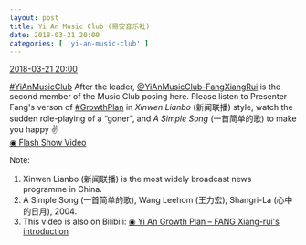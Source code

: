 ```yaml
---
layout: post
title: Yi An Music Club (易安音乐社)
date: 2018-03-21 20:00
categories: [ 'yi-an-music-club' ]
---
```


<div class="weibo-info">
  <a href="https://weibo.com/6094546964/G8qSHadIN">2018-03-21 20:00</a>
</div>

[#YiAnMusicClub](https://weibo.com/p/100808beae2e3e05b17b64f63ebedca39f19b2/super_index) After the leader, [@YiAnMusicClub-FangXiangRui](https://weibo.com/u/6117583008) is the second member of the Music Club posing here. Please listen to Presenter Fang's verson of [#GrowthPlan](https://weibo.com/p/100808fe7264e4339c41df171df3260846e152) in *Xinwen Lianbo* (新闻联播) style, watch the sudden role-playing of a “goner”, and *A Simple Song* (一首简单的歌) to make you happy :v:️  
[◉ Flash Show Video](https://www.miaopai.com/show/Dl7CkKsTHAwFGHgVOzqwua1REAlMOSt3fhndcA__.htm)

<!-- more -->

Note:
1. Xinwen Lianbo (新闻联播) is the most widely broadcast news programme in China.
1. A Simple Song (一首简单的歌), Wang Leehom (王力宏), Shangri-La (心中的日月), 2004.
1. This video is also on Bilibili: [◉ Yi An Growth Plan – FANG Xiang-rui's introduction](https://www.bilibili.com/video/av21052482)
